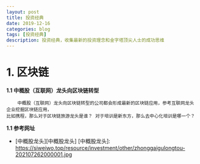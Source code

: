 ```yaml
---
layout: post
title: 投资经典
date: 2019-12-16
categories: blog
tags: [投资经典]
description: 投资经典，收集最新的投资理念和金字塔顶尖人士的成功思维
---
```


# 1. 区块链 #

**1.1 中概股（互联网）龙头向区块链转型**
	
		中概股（互联网）龙头向区块链转型的公司都会形成最新的区块链应用，参考互联网龙头企业挖掘区块链应用，
    比如携程，那么对于区块链旅游龙头是谁？ 对于培训是新东方，那么去中心化培训是哪一个？


**1.1 参考网址**
	
* [中概股龙头][中概股龙头]
[中概股龙头]: https://siweiwo.top/resource/investment/other/zhonggaigulongtou-202107262000001.jpg 